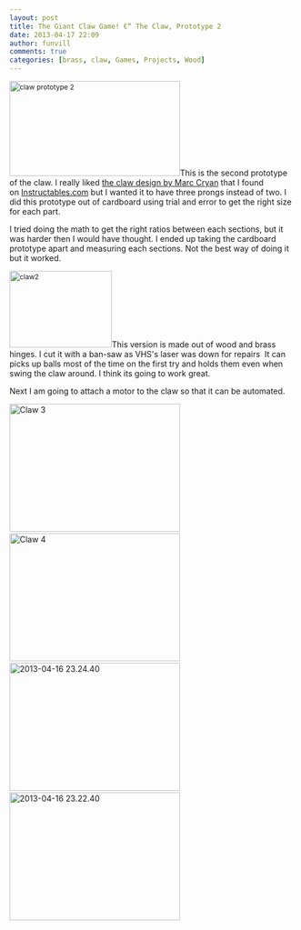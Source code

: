 ```yaml
---
layout: post
title: The Giant Claw Game! €“ The Claw, Prototype 2
date: 2013-04-17 22:09
author: funvill
comments: true
categories: [brass, claw, Games, Projects, Wood]
---
```

<img class="size-medium wp-image-3240 alignright" style="font-size: 12px; line-height: 18px;" alt="claw prototype 2" src="http://www.abluestar.com/blog/wp-content/uploads/2013/04/claw-300x167.png" width="300" height="167" />This is the second prototype of the claw. I really liked <a href="http://www.instructables.com/id/CRANE-GAME/">the claw design by Marc Cryan</a> that I found on <a href="http://www.instructables.com/">Instructables.com</a> but I wanted it to have three prongs instead of two. I did this prototype out of cardboard using trial and error to get the right size for each part.

I tried doing the math to get the right ratios between each sections, but it was harder then I would have thought. I ended up taking the cardboard prototype apart and measuring each sections. Not the best way of doing it but it worked.

<img class=" wp-image-3242 alignright" style="font-size: 12px; line-height: 18px;" alt="claw2" src="http://www.abluestar.com/blog/wp-content/uploads/2013/04/claw2-300x225.png" width="180" height="135" />This version is made out of wood and brass hinges. I cut it with a ban-saw as VHS's laser was down for repairs  It can picks up balls most of the time on the first try and holds them even when swing the claw around. I think its going to work great.

Next I am going to attach a motor to the claw so that it can be automated.

<a href="http://www.abluestar.com/blog/wp-content/uploads/2013/04/2013-04-16-23.24.15.jpg"><img class="alignnone size-medium wp-image-3244" alt="Claw 3" src="http://www.abluestar.com/blog/wp-content/uploads/2013/04/2013-04-16-23.24.15-300x225.jpg" width="300" height="225" /></a> <a href="http://www.abluestar.com/blog/wp-content/uploads/2013/04/2013-04-16-23.26.29.jpg"><img class="alignnone size-medium wp-image-3245" alt="Claw 4" src="http://www.abluestar.com/blog/wp-content/uploads/2013/04/2013-04-16-23.26.29-300x225.jpg" width="300" height="225" /></a> <a href="http://www.abluestar.com/blog/wp-content/uploads/2013/04/2013-04-16-23.24.40.jpg"><img class="alignnone size-medium wp-image-3246" alt="2013-04-16 23.24.40" src="http://www.abluestar.com/blog/wp-content/uploads/2013/04/2013-04-16-23.24.40-300x225.jpg" width="300" height="225" /></a> <a href="http://www.abluestar.com/blog/wp-content/uploads/2013/04/2013-04-16-23.22.40.jpg"><img class="alignnone size-medium wp-image-3248" alt="2013-04-16 23.22.40" src="http://www.abluestar.com/blog/wp-content/uploads/2013/04/2013-04-16-23.22.40-300x225.jpg" width="300" height="225" /></a>
